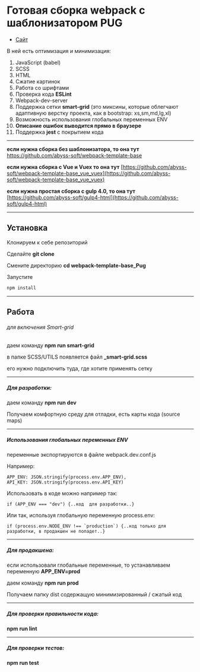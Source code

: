 # Готовая сборка webpack с шаблонизатором PUG

* [Сайт](https://aislu96.github.io/maket-copico/)

В ней есть оптимизация и минимизация:

1. JavaScript (babel)
2. SCSS
3. HTML
4. Сжатие картинок
5. Работа со шрифтами
6. Проверка кода **ESLint**
7. Webpack-dev-server
8. Поддержка сетки **smart-grid** (это миксины, которые облегчают адаптивную верстку проекта, как в bootstrap: xs,sm,md,lg,xl)
9. Возможность использования глобальных переменных ENV
10. **Описание ошибок выводится прямо в браузере**
11. Поддержка **jest** с покрытием кода

----
**если нужна сборка без шаблонизатора, то она тут**
[https://github.com/abyss-soft/webpack-template-base ](https://github.com/abyss-soft/webpack-template-base ) 

**если нужна сборка с Vue и Vuex то она тут**
[https://github.com/abyss-soft/webpack-template-base_vue_vuex](https://github.com/abyss-soft/webpack-template-base_vue_vuex) 


**если нужна простая сборка с gulp 4.0, то она тут**
[https://github.com/abyss-soft/gulp4-html](https://github.com/abyss-soft/gulp4-html) 

----

## Установка

Клонируем к себе репозиторий

Сделайте **git clone**

Смените директорию **cd webpack-template-base_Pug**

Запустите  
```bash
npm install
```

---

## Работа

###### для включения Smart-grid 

даем команду **npm run smart-grid**

в папке SCSS/UTILS появляется файл **_smart-grid.scss** 

его нужно подключить туда, где хотите применять сетку

----

##### Для разработки:

даем команду **npm run dev**

Получаем комфортную среду для отладки, есть карты кода (source maps)

---
##### Использования глобальных переменных ENV
переменные экспортируются в файле webpack.dev.conf.js

Например:

    APP_ENV: JSON.stringify(process.env.APP_ENV),
    API_KEY: JSON.stringify(process.env.API_KEY)

Использовать в коде можно например так:

    if (APP_ENV === "dev") {..код  для разработки..}

Или так, используя глобальную переменную process.env:

    if (process.env.NODE_ENV !== `production`) {..код только для разработки, в продакшен не попадет..}

---

##### Для продакшена:

если использовали глобальные переменные, то устанавливаем переменную **APP_ENV=prod**

даем команду **npm run prod**

Получаем папку dist содержащую минимизированный / сжатый код

---

##### Для проверки правильности кода:

**npm run lint**

---

##### Для проверки тестов:

**npm run test**

